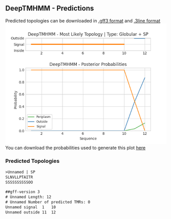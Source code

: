 ## DeepTMHMM - Predictions
Predicted topologies can be downloaded in [.gff3 format](TMRs.gff3) and [.3line format](predicted_topologies.3line)
![picture](plot.png)
You can download the probabilities used to generate this plot [here](Unnamed_probs.csv)
### Predicted Topologies
```
>Unnamed | SP
SLNVLLPTAITR
SSSSSSSSSSOO

```


```
##gff-version 3
# Unnamed Length: 12
# Unnamed Number of predicted TMRs: 0
Unnamed	signal	1	10				
Unnamed	outside	11	12				

```
